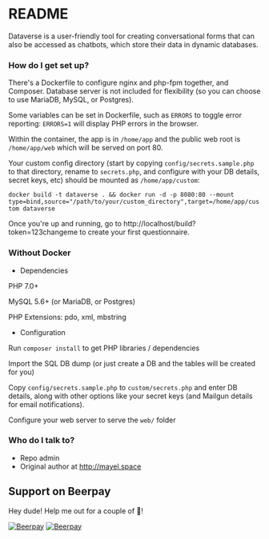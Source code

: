 # README #

Dataverse is a user-friendly tool for creating conversational forms that can also be accessed as chatbots, which store their data in dynamic databases.


### How do I get set up? ###

There's a Dockerfile to configure nginx and php-fpm together, and Composer. Database server is not included for flexibility (so you can choose to use MariaDB, MySQL, or Postgres).

Some variables can be set in Dockerfile, such as `ERRORS` to toggle error reporting: `ERRORS=1` will display PHP errors in the browser.

Within the container, the app is in `/home/app` and the public web root is `/home/app/web` which will be served on port 80.

Your custom config directory (start by copying `config/secrets.sample.php` to that directory, rename to `secrets.php`, and configure with your DB details, secret keys, etc) should be mounted as `/home/app/custom`:

  `docker build -t dataverse . && docker run -d -p 8080:80 --mount type=bind,source="/path/to/your/custom_directory",target=/home/app/custom dataverse`

Once you're up and running, go to http://localhost/build?token=123changeme to create your first questionnaire.

### Without Docker ###

* Dependencies

PHP 7.0+

MySQL 5.6+ (or MariaDB, or Postgres)

PHP Extensions: pdo, xml, mbstring

* Configuration

Run `composer install` to get PHP libraries / dependencies

Import the SQL DB dump (or just create a DB and the tables will be created for you)

Copy `config/secrets.sample.php` to `custom/secrets.php` and enter DB details, along with other options like your secret keys (and Mailgun details for email notifications).

Configure your web server to serve the `web/` folder


### Who do I talk to? ###

* Repo admin
* Original author at http://mayel.space

## Support on Beerpay
Hey dude! Help me out for a couple of :beers:!

[![Beerpay](https://beerpay.io/mayel/dataverse/badge.svg?style=beer-square)](https://beerpay.io/mayel/dataverse)  [![Beerpay](https://beerpay.io/mayel/dataverse/make-wish.svg?style=flat-square)](https://beerpay.io/mayel/dataverse?focus=wish)